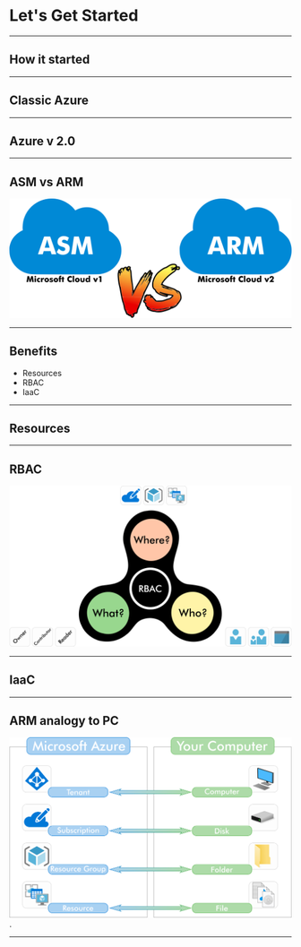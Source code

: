 # Let's Get Started

---
## How it started



---
## Classic Azure


---
## Azure v 2.0


---

## ASM vs ARM

![](assets/img/asm_vs_arm.png)

---
## Benefits

* Resources
* RBAC
* IaaC

---
## Resources

---
## RBAC
![](assets/img/rbac_triangle.png)

---
## IaaC

---
## ARM analogy to PC
![](assets/img/arm_hierarchy.png)
.

---
